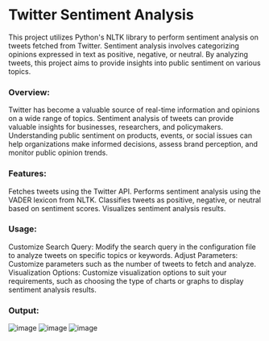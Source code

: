 # Twitter Sentiment Analysis

This project utilizes Python's NLTK library to perform sentiment analysis on tweets fetched from Twitter. Sentiment analysis involves categorizing opinions expressed in text as positive, negative, or neutral. By analyzing tweets, this project aims to provide insights into public sentiment on various topics.

### Overview:
Twitter has become a valuable source of real-time information and opinions on a wide range of topics. Sentiment analysis of tweets can provide valuable insights for businesses, researchers, and policymakers. Understanding public sentiment on products, events, or social issues can help organizations make informed decisions, assess brand perception, and monitor public opinion trends.

### Features:
Fetches tweets using the Twitter API.
Performs sentiment analysis using the VADER lexicon from NLTK.
Classifies tweets as positive, negative, or neutral based on sentiment scores.
Visualizes sentiment analysis results.

### Usage:
Customize Search Query: Modify the search query in the configuration file to analyze tweets on specific topics or keywords.
Adjust Parameters: Customize parameters such as the number of tweets to fetch and analyze.
Visualization Options: Customize visualization options to suit your requirements, such as choosing the type of charts or graphs to display sentiment analysis results.

### Output:
![image](https://github.com/Ruchag0803/Twitter-sentiment-analysis/assets/112757983/7b2a60ac-1f89-4bb2-b779-17c1830b2d26)
![image](https://github.com/Ruchag0803/Twitter-sentiment-analysis/assets/112757983/a9a6e333-099b-4057-90cb-ea3ee13e823e)
![image](https://github.com/Ruchag0803/Twitter-sentiment-analysis/assets/112757983/dc5b7127-9cbb-4c0f-acbd-fb7a95487b70)
